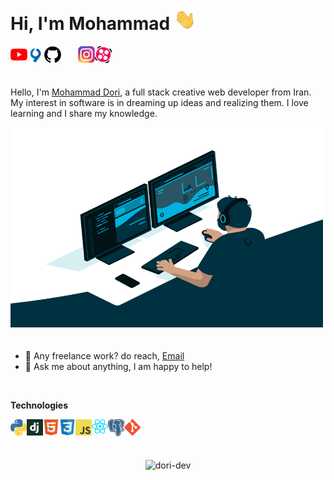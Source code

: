 # Hi, I'm Mohammad <img src="img/hand.gif" width="35px">

<a target="_blank" href="https://www.youtube.com/channel/UC8PIMbjxztHeiBWZRpblp2A">
  <img align="left" alt="Dori Learn Youtube" width="27px" src="img/youtube.svg" />
</a>
<a target="_blank" href="https://virgool.io/@dori-dev">
  <img align="left" alt="Dori Virgool" width="27px" src="img/virgool.png" />
</a>

[<img align="left" alt="Github" width="27px" src="img/github2.png" />](https://github.com/dori-dev#gh-light-mode-only)

[<img align="left" alt="Github" width="27px" src="img/github.png" />](https://github.com/dori-dev#gh-dark-mode-only)

<a target="_blank" href="https://www.instagram.com">
  <img align="left" alt="Mohammad Instagram" width="27px" src="img/instagram.png" />
</a>
<a target="_blank" href="https://www.aparat.com/dori.dev">
  <img align="left" alt="Mohammad Aparat" width="27px" src="img/aparat.png" />
</a>

<!-- <a href="https://twitter.com">
  <img align="left" alt="Mohammad Twitter" width="27px" src="img/twitter.svg" />
</a>
<a href="https://www.linkedin.com">
  <img align="left" alt="Mohammad Linkedin" width="27px" src="img/linkedin.svg" />
</a> -->

<br />
<br />
<br />

Hello, I'm [Mohammad Dori](https://github.com/dori-dev), a full stack creative web developer from Iran. My interest in software is in dreaming up ideas and realizing them. I love learning and I share my knowledge.

<img alt="GIF" src="img/code.gif" width="500" height="320" style="margin-bottom: 20px;" />

- 💼 Any freelance work? do reach, [Email](mailto:mr.dori.dev@gmail.com)
- 💬 Ask me about anything, I am happy to help!

<br />

**Technologies**

<img align="left" alt="Python" width="26px" src="img/python.png" />
<img align="left" alt="Django" width="26px" src="img/django.png" />
<img align="left" alt="HTML5" width="26px" src="img/html.svg" />
<img align="left" alt="CSS3" width="26px" src="img/css.svg" />
<img align="left" alt="JavaScript" width="26px" src="img/javascript.png" />
<img align="left" alt="React" width="26px" src="img/react.png" />
<img align="left" alt="PostgreSQL" width="26px" src="img/postgresql.png" />
<img align="left" alt="Git" width="26px" src="img/git.png" />

<br />
<br />
<br />

<p align="center"><img src="https://github-readme-stats.vercel.app/api?username=dori-dev&show_icons=true&theme=gotham" alt="dori-dev" /></p>
